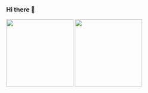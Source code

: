 ### Hi there 👋

<!--
**angelesgomez/angelesgomez** is a ✨ _special_ ✨ repository because its `README.md` (this file) appears on your GitHub profile.

Here are some ideas to get you started:

- 🔭 I’m currently working on ...
- 🌱 I’m currently learning ...
- 👯 I’m looking to collaborate on ...
- 🤔 I’m looking for help with ...
- 💬 Ask me about ...
- 📫 How to reach me: ... 
- 😄 Pronouns: ...
- ⚡ Fun fact: ...
-->
<div>
    <img height="180em" src="https://github-readme-stats.vercel.app/api/top-langs/?username=angelesgomez&layout=compact&show_icons=true&theme=tokyonight&hide=issues,stars&show_owner=true&locale=es">
 <!-- <img height="180em" src="https://github-readme-stats.vercel.app/api?username=angelesgomez&show_icons=true&theme=tokyonight&hide=issues,stars&show_owner=true&locale=es">-->
  <img height="180em" src="https://github-readme-stats.vercel.app/api/top-langs/?username=angelesgomez&layout=compact&theme=tokyonight&locale=es">   <!--  Para que aparezcan los lenguajes en uso: -->
 <!-- locale=es para el idioma -->
 

  

                   
</div>
